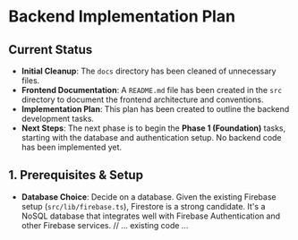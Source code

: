 # Backend Implementation Plan

## Current Status
-   **Initial Cleanup**: The `docs` directory has been cleaned of unnecessary files.
-   **Frontend Documentation**: A `README.md` file has been created in the `src` directory to document the frontend architecture and conventions.
-   **Implementation Plan**: This plan has been created to outline the backend development tasks.
-   **Next Steps**: The next phase is to begin the **Phase 1 (Foundation)** tasks, starting with the database and authentication setup. No backend code has been implemented yet.

## 1. Prerequisites & Setup

-   **Database Choice**: Decide on a database. Given the existing Firebase setup (`src/lib/firebase.ts`), Firestore is a strong candidate. It's a NoSQL database that integrates well with Firebase Authentication and other Firebase services.
// ... existing code ... 